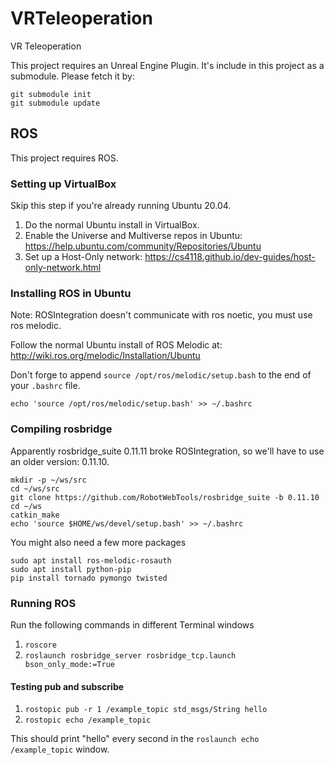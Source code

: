 VRTeleoperation
===============

VR Teleoperation

This project requires an Unreal Engine Plugin. It's include in this project as a submodule. Please fetch it by:

```
git submodule init
git submodule update
```

ROS
---

This project requires ROS.

### Setting up VirtualBox

Skip this step if you're already running Ubuntu 20.04.

1. Do the normal Ubuntu install in VirtualBox.
2. Enable the Universe and Multiverse repos in Ubuntu: https://help.ubuntu.com/community/Repositories/Ubuntu
3. Set up a Host-Only network: https://cs4118.github.io/dev-guides/host-only-network.html

### Installing ROS in Ubuntu

Note: ROSIntegration doesn't communicate with ros noetic, you must use ros melodic.

Follow the normal Ubuntu install of ROS Melodic at: http://wiki.ros.org/melodic/Installation/Ubuntu

Don't forge to append `source /opt/ros/melodic/setup.bash` to the end of your `.bashrc` file.

```
echo 'source /opt/ros/melodic/setup.bash' >> ~/.bashrc
```

### Compiling rosbridge

Apparently rosbridge_suite 0.11.11 broke ROSIntegration, so we'll have to use an older version: 0.11.10.

```
mkdir -p ~/ws/src
cd ~/ws/src
git clone https://github.com/RobotWebTools/rosbridge_suite -b 0.11.10
cd ~/ws
catkin_make
echo 'source $HOME/ws/devel/setup.bash' >> ~/.bashrc
```

You might also need a few more packages
```
sudo apt install ros-melodic-rosauth
sudo apt install python-pip
pip install tornado pymongo twisted
```

### Running ROS

Run the following commands in different Terminal windows

1. `roscore`
2. `roslaunch rosbridge_server rosbridge_tcp.launch bson_only_mode:=True`

#### Testing pub and subscribe

1. `rostopic pub -r 1 /example_topic std_msgs/String hello`
2. `rostopic echo /example_topic`

This should print "hello" every second in the `roslaunch echo /example_topic` window.


